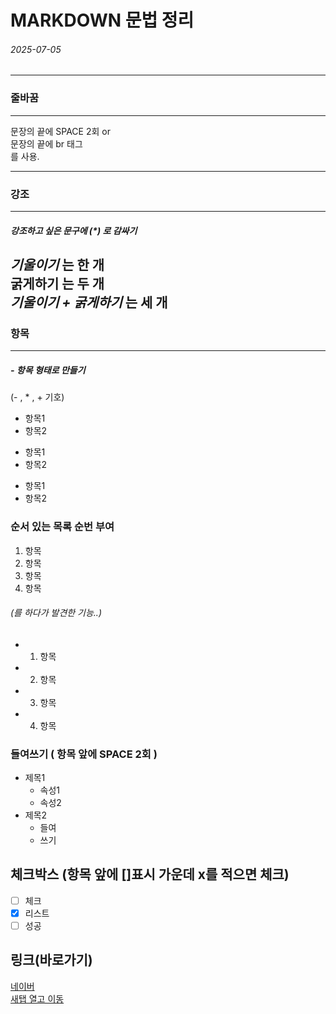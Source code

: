 


# MARKDOWN 문법 정리
###### 2025-07-05


<!--- 주석! --->
<!--- html 주석처리와 동일함 --->


---
### 줄바꿈
---

문장의 끝에 SPACE 2회 or    
문장의 끝에 br 태그<br>
를 사용.


---
### 강조
---

##### 강조하고 싶은 문구에 (*) 로 감싸기
 *기울이기* 는 한 개  
 **굵게하기** 는 두 개  
***기울이기 + 굵게하기*** 는 세 개  
---
### 항목 
---
##### - 항목 형태로 만들기
(- , * , + 기호)
- 항목1
- 항목2
* 항목1
* 항목2
+ 항목1
+ 항목2

### 순서 있는 목록 순번 부여
 1. 항목
 2. 항목
 3. 항목
 4. 항목
###### (를 하다가 발견한 기능..)
- 1. 항목
- 2. 항목
- 3. 항목
- 4. 항목

### 들여쓰기 ( 항목 앞에 SPACE 2회 )
- 제목1  
  - 속성1
  - 속성2
- 제목2
  - 들여
  - 쓰기


## 체크박스 (항목 앞에 []표시 가운데 x를 적으면 체크)
- [ ] 체크
- [x] 리스트
- [ ] 성공

## 링크(바로가기)
[네이버](https://naver.com)  
<a href="https://naver.com" target="_blank">새탭 열고 이동</a>
